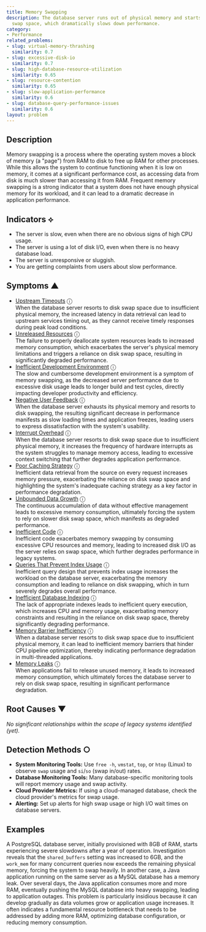 ```yaml
---
title: Memory Swapping
description: The database server runs out of physical memory and starts using disk
  swap space, which dramatically slows down performance.
category:
- Performance
related_problems:
- slug: virtual-memory-thrashing
  similarity: 0.7
- slug: excessive-disk-io
  similarity: 0.7
- slug: high-database-resource-utilization
  similarity: 0.65
- slug: resource-contention
  similarity: 0.65
- slug: slow-application-performance
  similarity: 0.6
- slug: database-query-performance-issues
  similarity: 0.6
layout: problem
---
```


## Description
Memory swapping is a process where the operating system moves a block of memory (a "page") from RAM to disk to free up RAM for other processes. While this allows the system to continue functioning when it is low on memory, it comes at a significant performance cost, as accessing data from disk is much slower than accessing it from RAM. Frequent memory swapping is a strong indicator that a system does not have enough physical memory for its workload, and it can lead to a dramatic decrease in application performance.

## Indicators ⟡
- The server is slow, even when there are no obvious signs of high CPU usage.
- The server is using a lot of disk I/O, even when there is no heavy database load.
- The server is unresponsive or sluggish.
- You are getting complaints from users about slow performance.

## Symptoms ▲
- [Upstream Timeouts](upstream-timeouts.md) <span class="info-tooltip" title="Confidence: 0.536, Strength: 0.749">ⓘ</span>
<br/>  When the database server resorts to disk swap space due to insufficient physical memory, the increased latency in data retrieval can lead to upstream services timing out, as they cannot receive timely responses during peak load conditions.
- [Unreleased Resources](unreleased-resources.md) <span class="info-tooltip" title="Confidence: 0.509, Strength: 0.782">ⓘ</span>
<br/>  The failure to properly deallocate system resources leads to increased memory consumption, which exacerbates the server's physical memory limitations and triggers a reliance on disk swap space, resulting in significantly degraded performance.
- [Inefficient Development Environment](inefficient-development-environment.md) <span class="info-tooltip" title="Confidence: 0.481, Strength: 0.735">ⓘ</span>
<br/>  The slow and cumbersome development environment is a symptom of memory swapping, as the decreased server performance due to excessive disk usage leads to longer build and test cycles, directly impacting developer productivity and efficiency.
- [Negative User Feedback](negative-user-feedback.md) <span class="info-tooltip" title="Confidence: 0.440, Strength: 0.868">ⓘ</span>
<br/>  When the database server exhausts its physical memory and resorts to disk swapping, the resulting significant decrease in performance manifests as slow loading times and application freezes, leading users to express dissatisfaction with the system's usability.
- [Interrupt Overhead](interrupt-overhead.md) <span class="info-tooltip" title="Confidence: 0.419, Strength: 0.890">ⓘ</span>
<br/>  When the database server resorts to disk swap space due to insufficient physical memory, it increases the frequency of hardware interrupts as the system struggles to manage memory access, leading to excessive context switching that further degrades application performance.
- [Poor Caching Strategy](poor-caching-strategy.md) <span class="info-tooltip" title="Confidence: 0.412, Strength: 0.722">ⓘ</span>
<br/>  Inefficient data retrieval from the source on every request increases memory pressure, exacerbating the reliance on disk swap space and highlighting the system's inadequate caching strategy as a key factor in performance degradation.
- [Unbounded Data Growth](unbounded-data-growth.md) <span class="info-tooltip" title="Confidence: 0.353, Strength: 0.763">ⓘ</span>
<br/>  The continuous accumulation of data without effective management leads to excessive memory consumption, ultimately forcing the system to rely on slower disk swap space, which manifests as degraded performance.
- [Inefficient Code](inefficient-code.md) <span class="info-tooltip" title="Confidence: 0.328, Strength: 0.790">ⓘ</span>
<br/>  Inefficient code exacerbates memory swapping by consuming excessive CPU resources and memory, leading to increased disk I/O as the server relies on swap space, which further degrades performance in legacy systems.
- [Queries That Prevent Index Usage](queries-that-prevent-index-usage.md) <span class="info-tooltip" title="Confidence: 0.327, Strength: 0.800">ⓘ</span>
<br/>  Inefficient query design that prevents index usage increases the workload on the database server, exacerbating the memory consumption and leading to reliance on disk swapping, which in turn severely degrades overall performance.
- [Inefficient Database Indexing](inefficient-database-indexing.md) <span class="info-tooltip" title="Confidence: 0.316, Strength: 0.829">ⓘ</span>
<br/>  The lack of appropriate indexes leads to inefficient query execution, which increases CPU and memory usage, exacerbating memory constraints and resulting in the reliance on disk swap space, thereby significantly degrading performance.
- [Memory Barrier Inefficiency](memory-barrier-inefficiency.md) <span class="info-tooltip" title="Confidence: 0.313, Strength: 0.868">ⓘ</span>
<br/>  When a database server resorts to disk swap space due to insufficient physical memory, it can lead to inefficient memory barriers that hinder CPU pipeline optimization, thereby indicating performance degradation in multi-threaded applications.
- [Memory Leaks](memory-leaks.md) <span class="info-tooltip" title="Confidence: 0.301, Strength: 0.826">ⓘ</span>
<br/>  When applications fail to release unused memory, it leads to increased memory consumption, which ultimately forces the database server to rely on disk swap space, resulting in significant performance degradation.

## Root Causes ▼

*No significant relationships within the scope of legacy systems identified (yet).*

## Detection Methods ○

- **System Monitoring Tools:** Use `free -h`, `vmstat`, `top`, or `htop` (Linux) to observe `swap` usage and `si`/`so` (swap in/out) rates.
- **Database Monitoring Tools:** Many database-specific monitoring tools will report memory usage and swap activity.
- **Cloud Provider Metrics:** If using a cloud-managed database, check the cloud provider's metrics for swap usage.
- **Alerting:** Set up alerts for high swap usage or high I/O wait times on database servers.

## Examples
A PostgreSQL database server, initially provisioned with 8GB of RAM, starts experiencing severe slowdowns after a year of operation. Investigation reveals that the `shared_buffers` setting was increased to 6GB, and the `work_mem` for many concurrent queries now exceeds the remaining physical memory, forcing the system to swap heavily. In another case, a Java application running on the same server as a MySQL database has a memory leak. Over several days, the Java application consumes more and more RAM, eventually pushing the MySQL database into heavy swapping, leading to application outages. This problem is particularly insidious because it can develop gradually as data volumes grow or application usage increases. It often indicates a fundamental resource bottleneck that needs to be addressed by adding more RAM, optimizing database configuration, or reducing memory consumption.
